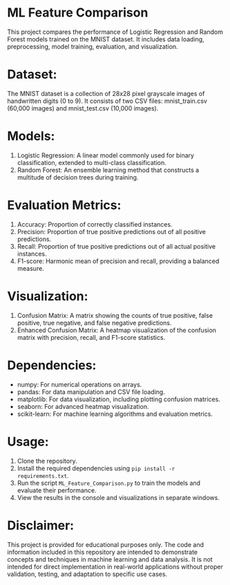 # ML Feature Comparison

This project compares the performance of Logistic Regression and Random Forest models trained on the MNIST dataset. 
It includes data loading, preprocessing, model training, evaluation, and visualization.

# Dataset:
The MNIST dataset is a collection of 28x28 pixel grayscale images of handwritten digits (0 to 9).
It consists of two CSV files: mnist_train.csv (60,000 images) and mnist_test.csv (10,000 images).

# Models:
1. Logistic Regression: A linear model commonly used for binary classification, extended to multi-class classification.
2. Random Forest: An ensemble learning method that constructs a multitude of decision trees during training.

# Evaluation Metrics:
1. Accuracy: Proportion of correctly classified instances.
2. Precision: Proportion of true positive predictions out of all positive predictions.
3. Recall: Proportion of true positive predictions out of all actual positive instances.
4. F1-score: Harmonic mean of precision and recall, providing a balanced measure.

# Visualization:
1. Confusion Matrix: A matrix showing the counts of true positive, false positive, true negative, and false negative predictions.
2. Enhanced Confusion Matrix: A heatmap visualization of the confusion matrix with precision, recall, and F1-score statistics.

# Dependencies:
- numpy: For numerical operations on arrays.
- pandas: For data manipulation and CSV file loading.
- matplotlib: For data visualization, including plotting confusion matrices.
- seaborn: For advanced heatmap visualization.
- scikit-learn: For machine learning algorithms and evaluation metrics.

# Usage:
1. Clone the repository.
2. Install the required dependencies using `pip install -r requirements.txt`.
3. Run the script `ML_Feature_Comparison.py` to train the models and evaluate their performance.
4. View the results in the console and visualizations in separate windows.

# Disclaimer:
This project is provided for educational purposes only. The code and information included in this repository are intended to demonstrate concepts and techniques in machine learning and data analysis. It is not intended for direct implementation in real-world applications without proper validation, testing, and adaptation to specific use cases.
